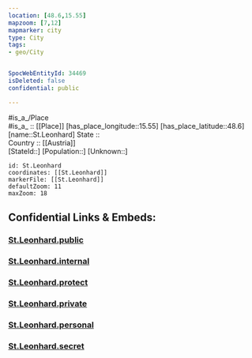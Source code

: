 ```yaml
---
location: [48.6,15.55] 
mapzoom: [7,12] 
mapmarker: city 
type: City
tags:
- geo/City


SpocWebEntityId: 34469
isDeleted: false
confidential: public

---
```

#is_a_/Place  
#is_a_ :: [[Place]] 
[has_place_longitude::15.55] 
[has_place_latitude::48.6] 
[name::St.Leonhard] 
State ::  
Country :: [[Austria]]  
[StateId::] 
[Population::] 
[Unknown::] 


```leaflet
id: St.Leonhard
coordinates: [[St.Leonhard]] 
markerFile: [[St.Leonhard]] 
defaultZoom: 11 
maxZoom: 18
```


## Confidential Links & Embeds: 

### [St.Leonhard.public](/_public/\Earth\Continent\Europe\Europe~Central\Austria\Austrias_States\Niederösterreich\CitySt.Leonhard.public.md) 

### [St.Leonhard.internal](/_internal/\Earth\Continent\Europe\Europe~Central\Austria\Austrias_States\Niederösterreich\CitySt.Leonhard.internal.md) 

### [St.Leonhard.protect](/_protect/\Earth\Continent\Europe\Europe~Central\Austria\Austrias_States\Niederösterreich\CitySt.Leonhard.protect.md) 

### [St.Leonhard.private](/_private/\Earth\Continent\Europe\Europe~Central\Austria\Austrias_States\Niederösterreich\CitySt.Leonhard.private.md) 

### [St.Leonhard.personal](/_personal/\Earth\Continent\Europe\Europe~Central\Austria\Austrias_States\Niederösterreich\CitySt.Leonhard.personal.md) 

### [St.Leonhard.secret](/_secret/\Earth\Continent\Europe\Europe~Central\Austria\Austrias_States\Niederösterreich\CitySt.Leonhard.secret.md)

